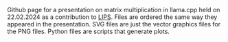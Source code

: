 Github page for a presentation on matrix multiplication in llama.cpp held on 22.02.2024 as a contribution to [LIPS](https://indico.desy.de/event/38849/).
Files are ordered the same way they appeared in the presentation.
SVG files are just the vector graphics files for the PNG files.
Python files are scripts that generate plots.
